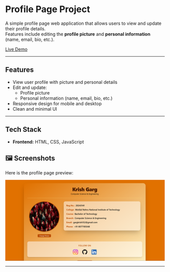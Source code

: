 # Profile Page Project

A simple profile page web application that allows users to view and update their profile details.  
Features include editing the **profile picture** and **personal information** (name, email, bio, etc.).


[Live Demo](https://kg29185048.github.io/ProfilePage/)

---

## Features
- View user profile with picture and personal details
- Edit and update:
  - Profile picture
  - Personal information (name, email, bio, etc.)
- Responsive design for mobile and desktop
- Clean and minimal UI

---

## Tech Stack
- **Frontend:** HTML, CSS, JavaScript  

## 🖼️ Screenshots
Here is the profile page preview:

![Profile Page Screenshot](https://github.com/kg29185048/ProfilePage/blob/main/src/pics/Screenshot%202025-09-12%20184057.png)


---


